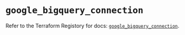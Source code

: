 # `google_bigquery_connection`

Refer to the Terraform Registory for docs: [`google_bigquery_connection`](https://registry.terraform.io/providers/hashicorp/google/4.78.0/docs/resources/bigquery_connection).
